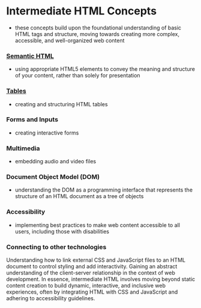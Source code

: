 # Intermediate HTML Concepts
- these concepts build upon the foundational understanding of basic HTML tags and structure, moving towards creating more complex, accessible, and well-organized web content

### [Semantic HTML](./SemanticHTML.md)
- using appropriate HTML5 elements to convey the meaning and structure of your content, rather than solely for presentation

### [Tables](./Tables.md)
- creating and structuring HTML tables

### Forms and Inputs
- creating interactive forms

### Multimedia
- embedding audio and video files

### Document Object Model (DOM)
- understanding the DOM as a programming interface that represents the structure of an HTML document as a tree of objects

### Accessibility
- implementing best practices to make web content accessible to all users, including those with disabilities

### Connecting to other technologies
Understanding how to link external CSS and JavaScript files to an HTML document to control styling and add interactivity.
Gaining an abstract understanding of the client-server relationship in the context of web development. 
In essence, intermediate HTML involves moving beyond static content creation to build dynamic, interactive, and inclusive web experiences, often by integrating HTML with CSS and JavaScript and adhering to accessibility guidelines. 